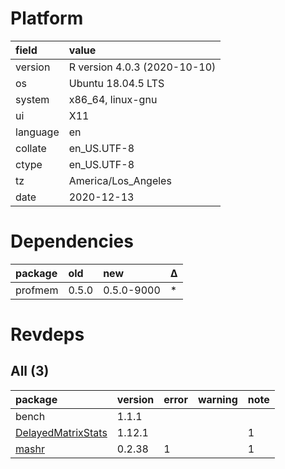 # Platform

|field    |value                        |
|:--------|:----------------------------|
|version  |R version 4.0.3 (2020-10-10) |
|os       |Ubuntu 18.04.5 LTS           |
|system   |x86_64, linux-gnu            |
|ui       |X11                          |
|language |en                           |
|collate  |en_US.UTF-8                  |
|ctype    |en_US.UTF-8                  |
|tz       |America/Los_Angeles          |
|date     |2020-12-13                   |

# Dependencies

|package |old   |new        |Δ  |
|:-------|:-----|:----------|:--|
|profmem |0.5.0 |0.5.0-9000 |*  |

# Revdeps

## All (3)

|package                                              |version |error |warning |note |
|:----------------------------------------------------|:-------|:-----|:-------|:----|
|bench                                                |1.1.1   |      |        |     |
|[DelayedMatrixStats](problems.md#delayedmatrixstats) |1.12.1  |      |        |1    |
|[mashr](problems.md#mashr)                           |0.2.38  |1     |        |1    |

